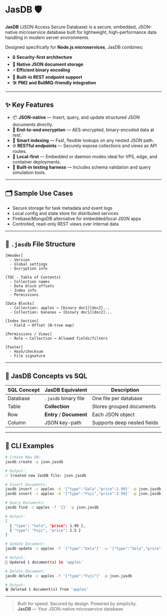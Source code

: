 # JasDB 🛡️

**JasDB** (JSON Access Secure Database) is a secure, embedded, JSON-native microservice database built for lightweight, high-performance data handling in modern server environments.

Designed specifically for **Node.js microservices**, JasDB combines:

- 🔒 **Security-first architecture**
- 🧩 **Native JSON document storage**
- ⚡ **Efficient binary encoding**
- 🧵 **Built-in REST endpoint support**
- 🛠️ **PM2 and BullMQ-friendly integration**

---

## ✨ Key Features

- 📦 **JSON-native** — Insert, query, and update structured JSON documents directly.
- 🔐 **End-to-end encryption** — AES-encrypted, binary-encoded data at rest.
- 🧠 **Smart indexing** — Fast, flexible lookups on any nested JSON path.
- 🌐 **RESTful endpoints** — Securely expose collections and views as API routes.
- 🧰 **Local-first** — Embedded or daemon modes ideal for VPS, edge, and container deployments.
- 🧪 **Built-in testing harness** — Includes schema validation and query simulation tools.

---

## 🗂️ Sample Use Cases

- Secure storage for task metadata and event logs
- Local config and state store for distributed services
- Firebase/MongoDB alternative for embedded/local JSON apps
- Controlled, read-only REST views over internal data

---

## 🚀 `.jasdb` File Structure

```
[Header]
  - Version
  - Global settings
  - Encryption info

[TOC - Table of Contents]
  - Collection names
  - Data block offsets
  - Index info
  - Permissions

[Data Blocks]
  - Collection: apples → [binary doc1][doc2]...
  - Collection: bananas → [binary doc1][doc2]...

[Index Section]
  - Field → Offset (B-tree map)

[Permissions / Views]
  - Role → Collection → Allowed fields/filters

[Footer]
  - Hash/checksum
  - File signature
```

---

## 📘 JasDB Concepts vs SQL

| SQL Concept | JasDB Equivalent         | Description                      |
|-------------|---------------------------|----------------------------------|
| Database    | `.jasdb` binary file      | One file per database            |
| Table       | **Collection**            | Stores grouped documents         |
| Row         | **Entry** / **Document**  | Each JSON object                 |
| Column      | JSON key-path             | Supports deep nested fields      |

---

## 🧪 CLI Examples

```bash
# Create New DB:
jasdb create -p json.jasdb

# Output:
✅ Created new JasDB file: json.jasdb
```

```bash
# Insert Documents:
jasdb insert -c apples -d '{"type":"Gala","price":1.99}' -p json.jasdb
jasdb insert -c apples -d '{"type":"Fuji","price":2.50}' -p json.jasdb
```

```bash
# Query Documents:
jasdb find -c apples -f '{}' -p json.jasdb

# Output:
[
  { "type": "Gala", "price": 1.99 },
  { "type": "Fuji", "price": 2.5 }
]
```

```bash
# Update Document:
jasdb update -c apples -f '{"type":"Gala"}' -u '{"type":"Gala","price":2.25}' -p json.jasdb

# Output:
🔄 Updated 1 document(s) in 'apples'
```

```bash
# Delete Document:
jasdb delete -c apples -f '{"type":"Fuji"}' -p json.jasdb

# Output:
🗑️ Deleted 1 document(s) from 'apples'
```

---

> Built for speed. Secured by design. Powered by simplicity.  
> **JasDB** — Your JSON-native microservice database.
